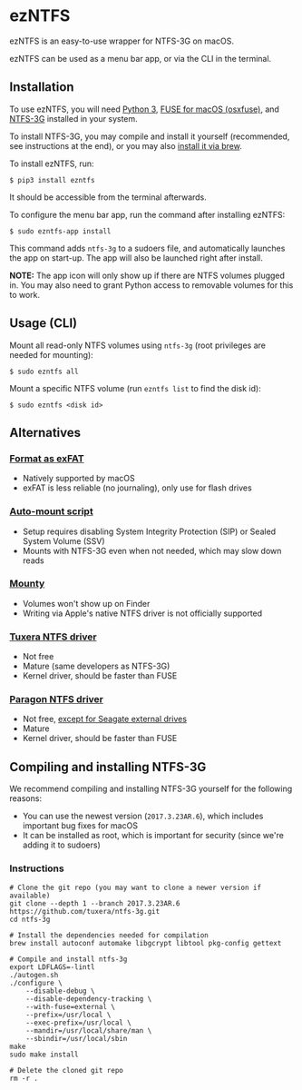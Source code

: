 # ezNTFS

ezNTFS is an easy-to-use wrapper for NTFS-3G on macOS.

ezNTFS can be used as a menu bar app, or via the CLI in the terminal.


## Installation

To use ezNTFS, you will need [Python 3](https://www.python.org),
[FUSE for macOS (osxfuse)](https://osxfuse.github.io),
and [NTFS-3G](https://www.tuxera.com/community/open-source-ntfs-3g/)
installed in your system.

To install NTFS-3G, you may compile and install it yourself
(recommended, see instructions at the end),
or you may also [install it via brew](https://github.com/osxfuse/osxfuse/wiki/NTFS-3G#installation).

To install ezNTFS, run:
```
$ pip3 install ezntfs
```
It should be accessible from the terminal afterwards.

To configure the menu bar app, run the command after installing ezNTFS:
```
$ sudo ezntfs-app install
```
This command adds `ntfs-3g` to a sudoers file,
and automatically launches the app on start-up.
The app will also be launched right after install.

**NOTE:** The app icon will only show up if there are NTFS volumes plugged in.
You may also need to grant Python access to removable volumes for this to work.


## Usage (CLI)

Mount all read-only NTFS volumes using `ntfs-3g` (root privileges are needed for mounting):
```
$ sudo ezntfs all
```

Mount a specific NTFS volume (run `ezntfs list` to find the disk id):
```
$ sudo ezntfs <disk id>
```


## Alternatives

### [Format as exFAT](https://support.apple.com/guide/disk-utility/format-a-disk-for-windows-computers-dskutl1010/mac)
- Natively supported by macOS
- exFAT is less reliable (no journaling), only use for flash drives

### [Auto-mount script](https://github.com/osxfuse/osxfuse/wiki/NTFS-3G#auto-mount-ntfs-volumes-in-read-write-mode)
- Setup requires disabling System Integrity Protection (SIP) or Sealed System Volume (SSV)
- Mounts with NTFS-3G even when not needed, which may slow down reads

### [Mounty](https://mounty.app)
- Volumes won't show up on Finder
- Writing via Apple's native NTFS driver is not officially supported

### [Tuxera NTFS driver](https://ntfsformac.tuxera.com)
- Not free
- Mature (same developers as NTFS-3G)
- Kernel driver, should be faster than FUSE

### [Paragon NTFS driver](https://www.paragon-software.com/home/ntfs-mac/)
- Not free, [except for Seagate external drives](https://www.seagate.com/as/en/support/software/paragon/)
- Mature
- Kernel driver, should be faster than FUSE


## Compiling and installing NTFS-3G

We recommend compiling and installing NTFS-3G yourself for the following reasons:
- You can use the newest version (`2017.3.23AR.6`), which includes important bug fixes for macOS
- It can be installed as root, which is important for security (since we're adding it to sudoers)

### Instructions
```
# Clone the git repo (you may want to clone a newer version if available)
git clone --depth 1 --branch 2017.3.23AR.6 https://github.com/tuxera/ntfs-3g.git
cd ntfs-3g

# Install the dependencies needed for compilation
brew install autoconf automake libgcrypt libtool pkg-config gettext

# Compile and install ntfs-3g
export LDFLAGS=-lintl
./autogen.sh
./configure \
    --disable-debug \
    --disable-dependency-tracking \
    --with-fuse=external \
    --prefix=/usr/local \
    --exec-prefix=/usr/local \
    --mandir=/usr/local/share/man \
    --sbindir=/usr/local/sbin
make
sudo make install

# Delete the cloned git repo
rm -r .
```
